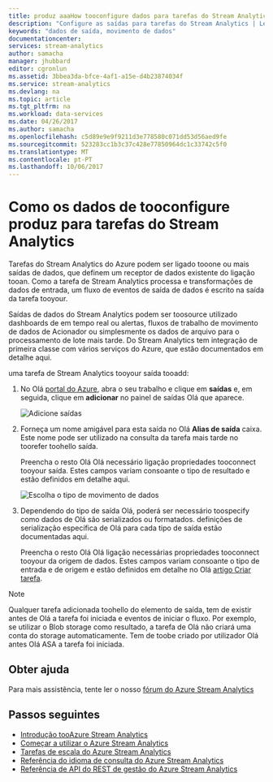 ```yaml
---
title: produz aaaHow tooconfigure dados para tarefas do Stream Analytics | Microsoft Docs
description: "Configure as saídas para tarefas do Stream Analytics | Learning segmento de caminho."
keywords: "dados de saída, movimento de dados"
documentationcenter: 
services: stream-analytics
author: samacha
manager: jhubbard
editor: cgronlun
ms.assetid: 3bbea3da-bfce-4af1-a15e-d4b23874034f
ms.service: stream-analytics
ms.devlang: na
ms.topic: article
ms.tgt_pltfrm: na
ms.workload: data-services
ms.date: 04/26/2017
ms.author: samacha
ms.openlocfilehash: c5d89e9e9f9211d3e778580c071dd53d56aed9fe
ms.sourcegitcommit: 523283cc1b3c37c428e77850964dc1c33742c5f0
ms.translationtype: MT
ms.contentlocale: pt-PT
ms.lasthandoff: 10/06/2017
---
```

# <a name="how-tooconfigure-data-outputs-for-stream-analytics-jobs"></a>Como os dados de tooconfigure produz para tarefas do Stream Analytics

Tarefas do Stream Analytics do Azure podem ser ligado tooone ou mais saídas de dados, que definem um receptor de dados existente do ligação tooan. Como a tarefa de Stream Analytics processa e transformações de dados de entrada, um fluxo de eventos de saída de dados é escrito na saída da tarefa tooyour.

Saídas de dados do Stream Analytics podem ser toosource utilizado dashboards de em tempo real ou alertas, fluxos de trabalho de movimento de dados de Acionador ou simplesmente os dados de arquivo para o processamento de lote mais tarde. Do Stream Analytics tem integração de primeira classe com vários serviços do Azure, que estão documentados em detalhe aqui.

uma tarefa de Stream Analytics tooyour saída tooadd:

1. No Olá [portal do Azure](https://portal.azure.com), abra o seu trabalho e clique em **saídas** e, em seguida, clique em **adicionar** no painel de saídas Olá que aparece.
   
    ![Adicione saídas](./media/stream-analytics-add-outputs/1-stream-analytics-add-outputs.png)  
   
2. Forneça um nome amigável para esta saída no Olá **Alias de saída** caixa. Este nome pode ser utilizado na consulta da tarefa mais tarde no toorefer toohello saída.  
   
    Preencha o resto Olá Olá necessário ligação propriedades tooconnect tooyour saída.  Estes campos variam consoante o tipo de resultado e estão definidos em detalhe aqui.  
   
    ![Escolha o tipo de movimento de dados](./media/stream-analytics-add-outputs/2-stream-analytics-add-outputs.png)  
   
3. Dependendo do tipo de saída Olá, poderá ser necessário toospecify como dados de Olá são serializados ou formatados. definições de serialização específica de Olá para cada tipo de saída estão documentadas aqui.
   
    Preencha o resto Olá Olá ligação necessárias propriedades tooconnect tooyour da origem de dados. Estes campos variam consoante o tipo de entrada e de origem e estão definidos em detalhe no Olá [artigo Criar tarefa](stream-analytics-create-a-job.md).  

> [!Note]
>
> Qualquer tarefa adicionada toohello do elemento de saída, tem de existir antes de Olá a tarefa foi iniciada e eventos de iniciar o fluxo. Por exemplo, se utilizar o Blob storage como resultado, a tarefa de Olá não criará uma conta do storage automaticamente. Tem de toobe criado por utilizador Olá antes Olá ASA a tarefa foi iniciada.
> 
 

## <a name="get-help"></a>Obter ajuda
Para mais assistência, tente ler o nosso [fórum do Azure Stream Analytics](https://social.msdn.microsoft.com/Forums/en-US/home?forum=AzureStreamAnalytics)

## <a name="next-steps"></a>Passos seguintes
* [Introdução tooAzure Stream Analytics](stream-analytics-introduction.md)
* [Começar a utilizar o Azure Stream Analytics](stream-analytics-real-time-fraud-detection.md)
* [Tarefas de escala do Azure Stream Analytics](stream-analytics-scale-jobs.md)
* [Referência do idioma de consulta do Azure Stream Analytics](https://msdn.microsoft.com/library/azure/dn834998.aspx)
* [Referência de API do REST de gestão do Azure Stream Analytics](https://msdn.microsoft.com/library/azure/dn835031.aspx)

